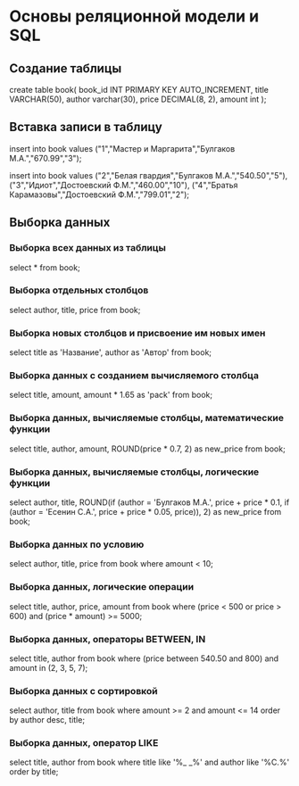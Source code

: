 # Основы реляционной модели и SQL

## Создание таблицы
create table book(
    book_id INT PRIMARY KEY AUTO_INCREMENT, 
    title VARCHAR(50),
    author varchar(30),
    price DECIMAL(8, 2),
    amount int
);

## Вставка записи в таблицу
insert into book values ("1","Мастер и Маргарита","Булгаков М.А.","670.99","3");

insert into book values ("2","Белая гвардия","Булгаков М.А.","540.50","5"),
("3","Идиот","Достоевский Ф.М.","460.00","10"),
("4","Братья Карамазовы","Достоевский Ф.М.","799.01","2");

## Выборка данных
### Выборка всех данных из таблицы
select * from book;

### Выборка отдельных столбцов
select author, title, price from book;

### Выборка новых столбцов и присвоение им новых имен
select title as 'Название', author as 'Автор' from book;

### Выборка данных с созданием вычисляемого столбца
select title, amount, amount * 1.65 as 'pack' from book;

### Выборка данных, вычисляемые столбцы, математические функции
select title, author, amount, ROUND(price * 0.7, 2) as new_price from book;

### Выборка данных, вычисляемые столбцы, логические функции
select author, title, 
    ROUND(if (author = 'Булгаков М.А.', price + price * 0.1, 
             if (author = 'Есенин С.А.', price + price * 0.05, price)), 2) as new_price
from book;

### Выборка данных по условию
select author, title, price from book where amount < 10;

### Выборка данных, логические операции
select title, author, price, amount from book 
where (price < 500 or price > 600) and (price * amount) >= 5000;

### Выборка данных, операторы BETWEEN, IN
select title, author from book 
where (price between 540.50 and 800) and amount in (2, 3, 5, 7);

### Выборка данных с сортировкой
select author, title from book
where amount >= 2 and amount <= 14
order by author desc, title;

### Выборка данных, оператор LIKE
select title, author from book
where title like '%_ _%' and author like '%С.%'
order by title;



